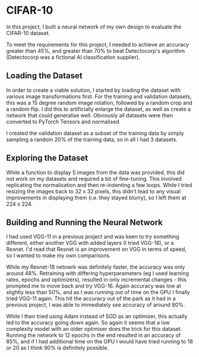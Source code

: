 # CIFAR-10
In this project, I built a neural network of my own design to evaluate the CIFAR-10 dataset.

To meet the requirements for this project, I needed to achieve an accuracy greater than 45%, and greater than 70% to beat Detectocorp's algorithm (Detectocorp was a fictional AI classification supplier).

## Loading the Dataset
In order to create a viable solution, I started by loading the dataset with various image transformations first. For the training and validation datasets, this was a 15 degree random image rotation, followed by a random crop and a random flip. I did this to artificially enlarge the dataset, as well as create a network that could generalise well.  Obviously all datasets were then converted to PyTorch Tensors and normalised. 

I created the validation dataset as a subset of the training data by simply sampling a random 20% of the training data, so in all I had 3 datasets.

## Exploring the Dataset
While a function to display 5 images from the data was provided, this did not work on my datasets and required a bit of fine-tuning. This involved replicating the normalisation and then re-indenting a few loops. While I tried resizing the images back to 32 x 32 pixels, this didn't lead to any visual improvements in displaying them (i.e. they stayed blurry), so I left them at 224 x 224.

## Building and Running the Neural Network
I had used VGG-11 in a previous project and was keen to try something different, either another VGG with added layers (I tried VGG-16), or a Resnet. I'd read that Resnet is an improvement on VGG in terms of speed, so I wanted to make my own comparisons. 

While my Resnet-18 netowrk was definitely faster, the accuracy was only around 48%. Retraining with differing hyperparameters (eg I used learning rates, epochs and optimizers), resulted in only incremental changes - this prompted me to move back and try VGG-16. Again accuracy was low at slightly less than 50%, and as I was running out of time on the GPU I finally tried VGG-11 again. This hit the accuracy out of the park as it had in a previous project, I was able to immediately see accuracy of around 80%. 

While I then tried using Adam instead of SGD as an optimiser, this actually led to the accuracy going down again. So again it seems that a low complexity model with an older optimiser does the trick for this dataset. Running the network to 12 epochs in the end resulted in an accuracy of 85%, and if I had additional time on the GPU I would have tried running to 18 or 20 as I think 90% is definitely possible.

